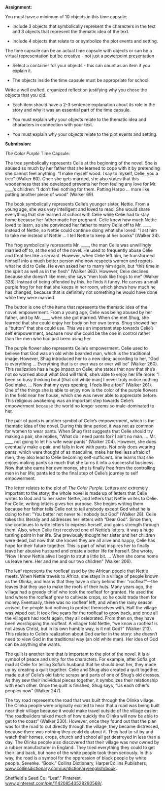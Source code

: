 **Assignment:**

You must have a minimum of 10 objects in this time capsule:

 - Include 3 objects that symbolically represent the characters in the text and 3 objects that represent the thematic idea of the text.  
	
 - Include 4 objects that relate to or symbolize the plot events and setting.  

The time capsule can be an actual time capsule with objects or can be a virtual representation but be creative - not just a powerpoint presentation
	
 - Select a container for your objects - this can count as an item if you explain it.  
	
 - The objects inside the time capsule must be appropriate for school. 
	
Write a well crafted, organized reflection justifying why you chose the objects that you did.

 - Each item should have a 2-3 sentence explanation about its role in the story and why it was an essential part of the time capsule.

 - You must explain why your objects relate to the thematic idea and characters in connection with your text.

 - You must explain why your objects relate to the plot events and setting.

**Submission:**

*The Color Purple* Time Capsule:

The tree symbolically represents Celie at the beginning of the novel. She is abused so much by her father that she learned to cope with it by pretending she cannot feel anything: “I make myself wood. I say to myself, Celie, you a tree” (Walker 60). Once she gets married, she also states that this woodenness that she developed prevents her from feeling any love for Mr. ____’s children: “I don’t feel nothing for them. Patting Harpo … more like patting another piece of wood” (Walker 69).

The book symbolically represents Celie’s younger sister, Nettie. From a young age, she was very intelligent and loved to read. She would share everything that she learned at school with Celie while Celie had to stay home because her father made her pregnant. Celie knew how much Nettie loved to learn, so she convinced her father to marry Celie off to Mr. ____ instead of Nettie, so Nettie could continue doing what she loved: “I ast him to take me instead of Nettie … I tell Nettie to keep at her books” (Walker 34).

The frog symbolically represents Mr. ____, the man Celie was unwillingly married off to, at the end of the novel. He used to frequently abuse Celie and treat her like a servant. However, when Celie left him, he transformed himself into a much better person who now respects women and regrets what he did to Celie. He even asked her to marry him again, but “this time in the spirit as well as in the flesh” (Walker 363). However, Celie declines because she doesn’t like men; she says “men look like frogs to me” (Walker 328). Instead of being offended by this, he finds it funny. He carves a small purple frog for her that she keeps in her room, which shows how much he has changed, because that is definitely not something he would have done while they were married.

The button is one of the items that represents the thematic idea of the novel: empowerment. From a young age, Celie was being abused by her father, and by Mr. ____ when she got married. When she met Shug, she learned that she could enjoy her body on her own terms. Shug showed her a “button” that she could use. This was an important step towards Celie’s self empowerment, because now she could be the one in control rather than the men who had just been using her.

The purple flower also represents Celie’s empowerment. Celie used to believe that God was an old white bearded man, which is the traditional image. However, Shug introduced her to a new idea; according to her, “God is everything … Everything that is or ever was or ever will be” (Walker 260). This realization has a huge impact on Celie; she states that now that she’s not so worried about what God will think, she’s able to enjoy her life more: “I been so busy thinking bout [that old white man] I never truly notice nothing God make. … Now that my eyes opening, I feels like a fool” (Walker 261). One of the things she is able to enjoy now is the color of the purple flowers in the field near her house, which she was never able to appreciate before. This religious awakening was an important step towards Celie’s empowerment because the world no longer seems so male-dominated to her. 

The pair of pants is another symbol of Celie’s empowerment, which is the thematic idea of the novel. During this time period, it was not as common for women to wear pants. When Shug first suggests that Celie should try making a pair, she replies, “What do I need pants for? I ain’t no man. … Mr. ____ not going to let his wife wear pants” (Walker 204). However, she does eventually make a pair, and falls in love with pants. Not only does wearing pants, which were thought of as masculine, make her feel less afraid of men, they also lead to Celie becoming self-sufficient. She learns that she enjoys making pants so much that she turns it into a successful business. Now that she earns her own money, she is finally free from the controlling men in her life; pants led to the final step of Celie’s journey to self empowerment.

The letter relates to the plot of *The Color Purple*. Letters are extremely important to the story; the whole novel is made up of letters that Celie writes to God and to her sister Nettie, and letters that Nettie writes to Celie. For Celie, writing letters gives her purpose. She begins writing them because her father tells Celie not to tell anybody except God what he is doing to her: “You better not never tell nobody but God” (Walker 28). Celie takes this literally and addresses her letters with “Dear God”. Since then, she continues to write letters to express herself, and gains strength through them. Also, when Celie first received one of Nettie’s letters, it was a huge turning point in her life. She previously thought her sister and her children were dead, but now that she knows they are all alive and happy, Celie has hope for their future together. This is part of what inspires her to finally leave her abusive husband and create a better life for herself. She wrote, “Now I know Nettie alive I begin to strut a little bit. … When she come home us leave here. Her and me and our two children” (Walker 206).

The leaf represents the roofleaf used by the African people that Nettie meets. When Nettie travels to Africa, she stays in a village of people known as the Olinka, and learns that they have a story behind their “roofleaf”—the leaves that they use to make the roofs of their huts. Many years ago, the village had a greedy chief who took the roofleaf for granted. He used the land where the roofleaf grew to cultivate crops, so he could trade them for money. Eventually, there was no roofleaf left, and when the rainy season arrived, the people had nothing to protect themselves with. Half the village was wiped out. It took five years for the roofleaf to grow back, and once all the villagers had roofs again, they all celebrated. From then on, they have been worshipping the roofleaf. A villager told Nettie, “we know a roofleaf is not Jesus Christ, but in its own humble way, is it not God?” (Walker 213). This relates to Celie’s realization about God earlier in the story: she doesn’t need to view God in the traditional way (an old white man). Her idea of God can be anything she wants.

The quilt is another item that is important to the plot of the novel. It is a symbol of peace and unity for the characters. For example, after Sofia got mad at Celie for telling Sofia’s husband that he should beat her, they made up by creating a quilt together. Celie and Shug also created a quilt together, made out of Celie’s old fabric scraps and parts of one of Shug’s old dresses. As they sew their individual pieces together, it symbolizes their relationship with each other. Once the quilt is finished, Shug says, “Us each other’s peoples now” (Walker 247).

The toy road represents the road that was built through the Olinka village. The Olinka people were originally excited to hear that a road was being built near their village because it would make travel outside of the village easier: “the roadbuilders talked much of how quickly the Olinka will now be able to get to the coast” (Walker 230). However, once they found out that the plan was for the road to cut directly through the village, they became distressed, because there was nothing they could do about it. They had to sit by and watch their homes, crops, church and school all get destroyed in less than a day. The Olinka people also discovered that their village was now owned by a rubber manufacturer in England. They tried everything they could to get their land back, but none of the white people took them seriously. In this way, the road is a symbol for the oppression of black people by white people.
Sevenke. “Book.” Collins Dictionary, HarperCollins Publishers, www.collinsdictionary.com/us/dictionary/english/book. 

Sheffield's Seed Co. “Leaf.” Pinterest, www.pinterest.com/pin/114208540528290568/. 
